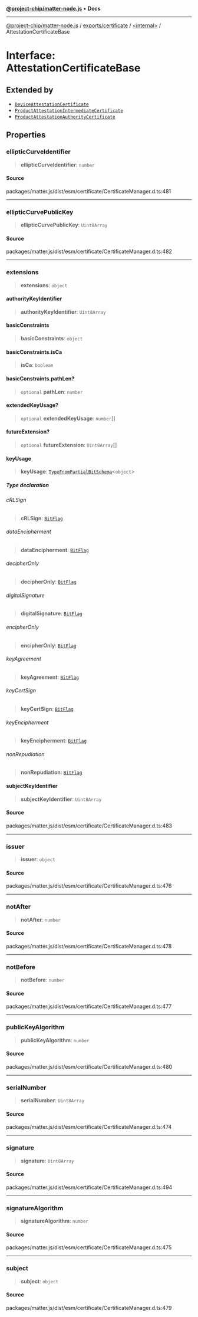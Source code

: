 [**@project-chip/matter-node.js**](../../../../README.md) • **Docs**

***

[@project-chip/matter-node.js](../../../../modules.md) / [exports/certificate](../../README.md) / [\<internal\>](../README.md) / AttestationCertificateBase

# Interface: AttestationCertificateBase

## Extended by

- [`DeviceAttestationCertificate`](../../interfaces/DeviceAttestationCertificate.md)
- [`ProductAttestationIntermediateCertificate`](../../interfaces/ProductAttestationIntermediateCertificate.md)
- [`ProductAttestationAuthorityCertificate`](../../interfaces/ProductAttestationAuthorityCertificate.md)

## Properties

### ellipticCurveIdentifier

> **ellipticCurveIdentifier**: `number`

#### Source

packages/matter.js/dist/esm/certificate/CertificateManager.d.ts:481

***

### ellipticCurvePublicKey

> **ellipticCurvePublicKey**: `Uint8Array`

#### Source

packages/matter.js/dist/esm/certificate/CertificateManager.d.ts:482

***

### extensions

> **extensions**: `object`

#### authorityKeyIdentifier

> **authorityKeyIdentifier**: `Uint8Array`

#### basicConstraints

> **basicConstraints**: `object`

#### basicConstraints.isCa

> **isCa**: `boolean`

#### basicConstraints.pathLen?

> `optional` **pathLen**: `number`

#### extendedKeyUsage?

> `optional` **extendedKeyUsage**: `number`[]

#### futureExtension?

> `optional` **futureExtension**: `Uint8Array`[]

#### keyUsage

> **keyUsage**: [`TypeFromPartialBitSchema`](../../../schema/README.md#typefrompartialbitschemat)\<`object`\>

##### Type declaration

###### cRLSign

> **cRLSign**: [`BitFlag`](../../../schema/README.md#bitflag)

###### dataEncipherment

> **dataEncipherment**: [`BitFlag`](../../../schema/README.md#bitflag)

###### decipherOnly

> **decipherOnly**: [`BitFlag`](../../../schema/README.md#bitflag)

###### digitalSignature

> **digitalSignature**: [`BitFlag`](../../../schema/README.md#bitflag)

###### encipherOnly

> **encipherOnly**: [`BitFlag`](../../../schema/README.md#bitflag)

###### keyAgreement

> **keyAgreement**: [`BitFlag`](../../../schema/README.md#bitflag)

###### keyCertSign

> **keyCertSign**: [`BitFlag`](../../../schema/README.md#bitflag)

###### keyEncipherment

> **keyEncipherment**: [`BitFlag`](../../../schema/README.md#bitflag)

###### nonRepudiation

> **nonRepudiation**: [`BitFlag`](../../../schema/README.md#bitflag)

#### subjectKeyIdentifier

> **subjectKeyIdentifier**: `Uint8Array`

#### Source

packages/matter.js/dist/esm/certificate/CertificateManager.d.ts:483

***

### issuer

> **issuer**: `object`

#### Source

packages/matter.js/dist/esm/certificate/CertificateManager.d.ts:476

***

### notAfter

> **notAfter**: `number`

#### Source

packages/matter.js/dist/esm/certificate/CertificateManager.d.ts:478

***

### notBefore

> **notBefore**: `number`

#### Source

packages/matter.js/dist/esm/certificate/CertificateManager.d.ts:477

***

### publicKeyAlgorithm

> **publicKeyAlgorithm**: `number`

#### Source

packages/matter.js/dist/esm/certificate/CertificateManager.d.ts:480

***

### serialNumber

> **serialNumber**: `Uint8Array`

#### Source

packages/matter.js/dist/esm/certificate/CertificateManager.d.ts:474

***

### signature

> **signature**: `Uint8Array`

#### Source

packages/matter.js/dist/esm/certificate/CertificateManager.d.ts:494

***

### signatureAlgorithm

> **signatureAlgorithm**: `number`

#### Source

packages/matter.js/dist/esm/certificate/CertificateManager.d.ts:475

***

### subject

> **subject**: `object`

#### Source

packages/matter.js/dist/esm/certificate/CertificateManager.d.ts:479
